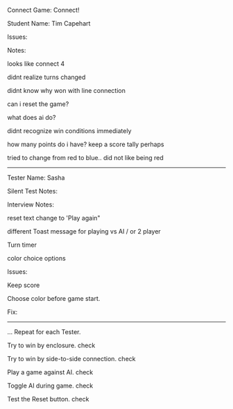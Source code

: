 Connect Game: Connect!

Student Name: Tim Capehart

Issues:


Notes:

looks like connect 4

didnt realize turns changed

didnt know why won with line connection

can i reset the game?

what does ai do?

didnt recognize win conditions immediately

how many points do i have? keep a score tally perhaps

tried to change from red to blue.. did not like being red



----

Tester Name: Sasha

Silent Test Notes:

Interview Notes:

reset text change to 'Play again"

different Toast message for playing vs AI / or 2 player

Turn timer

color choice options



Issues:

Keep score

Choose color before game start.




Fix:

---

... Repeat for each Tester. 


Try to win by enclosure. check

Try to win by side-to-side connection.  check

Play a game against AI. check

Toggle AI during game. check

Test the Reset button. check